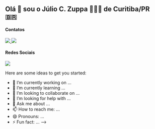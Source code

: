 ## Olá 👋 sou o Júlio C. Zuppa 👨🏽‍💻 de Curitiba/PR :brazil:


#### Contatos
<a href="https://wa.me/5541988654956" target="_blank">
  <img src="https://img.shields.io/badge/WHATSAPP-%2325D366.svg?&style=for-the-badge&logo=whatsapp&logoColor=white"/>
</a>
<a href="mailto:juliozuppa@gmail.com" target="_blank">
  <img src="https://img.shields.io/badge/gmail-%23D14836.svg?&style=for-the-badge&logo=gmail&logoColor=white"/>
</a>

#### Redes Sociais
<a href="https://www.linkedin.com/in/juliozuppa/" target="_blank">
  <img src="https://img.shields.io/badge/linkedin-%230077B5.svg?&style=for-the-badge&logo=linkedin&logoColor=white"/>
</a>

Here are some ideas to get you started:

- 🔭 I’m currently working on ...
- 🌱 I’m currently learning ...
- 👯 I’m looking to collaborate on ...
- 🤔 I’m looking for help with ...
- 💬 Ask me about ...
- 📫 How to reach me: ...
- 😄 Pronouns: ...
- ⚡ Fun fact: ...
-->
